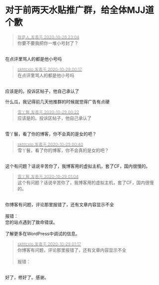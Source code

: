 # 对于前两天水贴推广群，给全体MJJ道个歉


<div class="quote"><blockquote><font size="2"><a href="https://www.hostloc.com/forum.php?mod=redirect&amp;goto=findpost&amp;pid=9366774&amp;ptid=759580" target="_blank"><font color="#999999">我是人 发表于 2020-10-28 23:04</font></a></font><br />
你要不要我把你一堆小号封了？</blockquote></div><br />
在点评里骂人的都是他小号吗<img id="aimg_NrZt2" onclick="zoom(this, this.src, 0, 0, 0)" class="zoom" src="https://cdn.jsdelivr.net/gh/hishis/forum-master/public/images/patch.gif" onmouseover="img_onmouseoverfunc(this)" onload="thumbImg(this)" border="0" alt="" />

<div class="quote"><blockquote><font size="2"><a href="https://www.hostloc.com/forum.php?mod=redirect&amp;goto=findpost&amp;pid=9367064&amp;ptid=759580" target="_blank"><font color="#999999">skhtcxlo 发表于 2020-10-29 00:17</font></a></font><br />
在点评里骂人的都是他小号吗</blockquote></div><br />
应该是的。投诉区帖子，他自己承认了

什么瓜，我记得前几天他推群的时候就觉得广告有点硬

<div class="quote"><blockquote><font size="2"><a href="https://www.hostloc.com/forum.php?mod=redirect&amp;goto=findpost&amp;pid=9367077&amp;ptid=759580" target="_blank"><font color="#999999">雪丫鬟 发表于 2020-10-29 00:22</font></a></font><br />
应该是的。投诉区帖子，他自己承认了</blockquote></div><br />
雪丫鬟，看了你的博客，你不会真的是女的吧？<img src="static/image/smiley/yct/009.gif" smilieid="44" border="0" alt="" /><img id="aimg_HUN2t" onclick="zoom(this, this.src, 0, 0, 0)" class="zoom" src="https://cdn.jsdelivr.net/gh/hishis/forum-master/public/images/patch.gif" onmouseover="img_onmouseoverfunc(this)" onload="thumbImg(this)" border="0" alt="" />

<div class="quote"><blockquote><font size="2"><a href="https://www.hostloc.com/forum.php?mod=redirect&amp;goto=findpost&amp;pid=9367123&amp;ptid=759580" target="_blank"><font color="#999999">skhtcxlo 发表于 2020-10-29 00:40</font></a></font><br />
雪丫鬟，看了你的博客，你不会真的是女的吧？</blockquote></div><br />
这个有问题？话说辛苦你了，我博客用的虚拟主机，套了CF，国内很慢的。

<div class="quote"><blockquote><font size="2"><a href="https://www.hostloc.com/forum.php?mod=redirect&amp;goto=findpost&amp;pid=9367158&amp;ptid=759580" target="_blank"><font color="#999999">雪丫鬟 发表于 2020-10-29 01:04</font></a></font><br />
这个有问题？话说辛苦你了，我博客用的虚拟主机，套了CF，国内很慢的。</blockquote></div><br />
你博客有问题，评论那里报错了，还有文章内容显示不全<br />
<br />
报错：<br />
您的站点遇到了致命错误。<br />
<br />
了解更多在WordPress中调试的信息。<img id="aimg_EH66K" onclick="zoom(this, this.src, 0, 0, 0)" class="zoom" src="https://cdn.jsdelivr.net/gh/hishis/forum-master/public/images/patch.gif" onmouseover="img_onmouseoverfunc(this)" onload="thumbImg(this)" border="0" alt="" />

<div class="quote"><blockquote><font size="2"><a href="https://www.hostloc.com/forum.php?mod=redirect&amp;goto=findpost&amp;pid=9367165&amp;ptid=759580" target="_blank"><font color="#999999">skhtcxlo 发表于 2020-10-29 01:17</font></a></font><br />
你博客有问题，评论那里报错了，还有文章内容显示不全<br />
<br />
报错：</blockquote></div><br />
好了，修好了。感谢。
